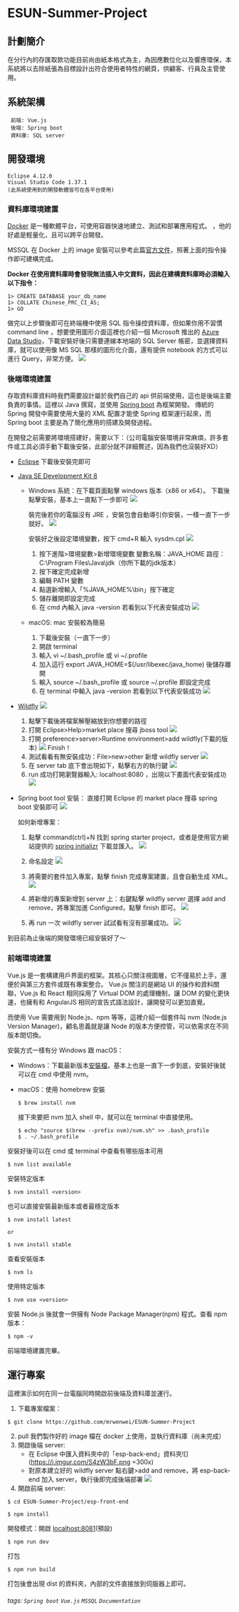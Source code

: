 # ESUN-Summer-Project

## 計劃簡介

在分行內的存匯取款功能目前尚由紙本格式為主，為因應數位化以及響應環保，本系統將以去除紙張為目標設計出符合使用者特性的網頁，供顧客、行員及主管使用。

## 系統架構

     前端: Vue.js
     後端: Spring boot
     資料庫: SQL server

## 開發環境

    Eclipse 4.12.0
    Visual Studio Code 1.37.1
    (此系統使用到的開發軟體皆可在各平台使用)   

### 資料庫環境建置

[Docker](https://zh.wikipedia.org/wiki/Docker) 是一種軟體平台，可使用容器快速地建立、測試和部署應用程式。
，他的好處是輕量化，且可以跨平台開發。

MSSQL 在 Docker 上的 image 安裝可以參考此篇[官方文件](https://docs.microsoft.com/zh-tw/sql/linux/quickstart-install-connect-docker?view=sql-server-2017&pivots=cs1-bash)，照著上面的指令操作即可建構完成。

**Docker 在使用資料庫時會發現無法插入中文資料，因此在建構資料庫時必須輸入以下指令：**
```
1> CREATE DATABASE your_db_name
1> COLLATE Chinese_PRC_CI_AS; 
1> GO
```
做完以上步驟後即可在終端機中使用 SQL 指令操控資料庫，但如果你用不習慣 command line ，想要使用圖形介面這裡也介紹一個 Microsoft 推出的 [Azure Data Studio](https://docs.microsoft.com/zh-tw/sql/azure-data-studio/download?view=sql-server-2017)，下載安裝好後只需要連線本地端的 SQL Server 帳密，並選擇資料庫，就可以使用像 MS SQL 那樣的圖形化介面，還有提供 notebook 的方式可以進行 Query，非常方便。
![](https://i.imgur.com/PDBmD8g.png)



### 後端環境建置

存取資料庫資料時我們需要設計屬於我們自己的 api 供前端使用，這也是後端主要負責的事情。這裡以 Java 撰寫，並使用 [Spring boot](https://spring.io/projects/spring-boot) 為框架開發。
傳統的 Spring 開發中需要使用大量的 XML 配置才能使 Spring 框架運行起來，而 Spring boot 主要是為了簡化應用的搭建及開發過程。

在開發之前需要將環境搭建好，需要以下：（公司電腦安裝環境非常麻煩，許多套件或工具必須手動下載後安裝，此部分就不詳細贅述，因為我們也沒裝好XD）
* [Eclipse](https://www.eclipse.org/downloads/)
下載後安裝完即可
* [Java SE Development Kit 8](https://www.oracle.com/technetwork/java/javase/downloads/jdk8-downloads-2133151.html)
    * Windows 系統：在下載頁面點擊 windows 版本（x86 or x64）。
    下載後點擊安裝，基本上一直點下一步即可
    ![](https://i.imgur.com/Hj7zXUa.png)
    
        裝完後若你的電腦沒有 JRE ，安裝包會自動導引你安裝，一樣一直下一步就好。
    ![](https://i.imgur.com/JFtLop7.png)
    
        安裝好之後設定環境變數，按下 cmd+R 輸入 sysdm.cpl
    ![](https://i.imgur.com/JN9vCAi.png)
    
        1. 按下進階>環境變數>新增環境變數
        變數名稱：JAVA_HOME
        路徑：C:\Program Files\Java\jdk（你所下載的jdk版本）
        2. 按下確定完成新增
        3. 編輯 PATH 變數 
        4. 點選新增輸入「%JAVA_HOME%\bin」按下確定
        5. 儲存離開即設定完成
        6. 在 cmd 內輸入 java -version 若看到以下代表安裝成功
![](https://i.imgur.com/ibp2i55.png)



    * macOS: mac 安裝較為簡易
        1. 下載後安裝（一直下一步）
        2. 開啟 terminal 
        3. 輸入 vi ~/.bash_profile 或 vi ~/.profile 
        4. 加入這行 export JAVA_HOME=$(/usr/libexec/java_home) 後儲存離開
        5. 輸入 source ~/.bash_profile 或 source ~/.profile 即設定完成
        6. 在 terminal 中輸入 java -version 若看到以下代表安裝成功
![](https://i.imgur.com/2rTzeId.png)

    


* [Wildfly](https://wildfly.org/downloads/) 
    ![](https://i.imgur.com/vBN5D3n.png)
    1. 點擊下載後將檔案解壓縮放到你想要的路徑
    2. 打開 Eclipse>Help>market place 搜尋 jboss tool
![](https://i.imgur.com/6QbkhDL.png)
    3. 打開 preference>server>Runtime environment>add wildfly(下載的版本)
    ![](https://i.imgur.com/rvluSJd.png)
    Finish！
    4. 測試看看有無安裝成功：File>new>other 新增 wildfly server
![](https://i.imgur.com/dpxqwWF.png)
    5. 在 server tab 底下會出現如下，點擊右方的執行鍵
![](https://i.imgur.com/tBk13u9.png)
    6. run 成功打開瀏覽器輸入: localhost:8080 ，出現以下畫面代表安裝成功
![](https://i.imgur.com/t3JbxaE.png)

* Spring boot tool 安裝：
直接打開 Eclipse 的 market place 搜尋 spring boot 安裝即可
![](https://i.imgur.com/S3v0gAi.png)

    如何新增專案：
    1. 點擊 command(ctrl)+N 找到 spring starter project，或者是使用官方網站提供的 [spring initializr](https://start.spring.io/) 下載並匯入。
![](https://i.imgur.com/Cgd4V0K.png)

    2. 命名設定
![](https://i.imgur.com/YxVucnZ.png)

    3. 將需要的套件加入專案，點擊 finish 完成專案建置，且會自動生成 XML。
![](https://i.imgur.com/Ghez0Cu.png)

    4. 將新增的專案新增到 server 上：右鍵點擊 wildfly server 選擇 add and remove，將專案加進 Configured，點擊 finish 即可。
![](https://i.imgur.com/iZS3T42.png)

    5. 再 run 一次 wildfly server 試試看有沒有部署成功。
![](https://i.imgur.com/lBpmOFR.png)




到目前為止後端的開發環境已經安裝好了～

### 前端環境建置
Vue.js 是一套構建用戶界面的框架。其核心只關注視圖層，它不僅易於上手，還便於與第三方套件或既有專案整合。 Vue.js 關注的是網站 UI 的操作和資料關聯，Vue.js 和 React 相同採用了 Virtual DOM 的處理機制，讓 DOM 的變化更快速，也擁有和 AngularJS 相同的宣告式語法設計，讓開發可以更加直覺。

而使用 Vue 需要用到 Node.js、npm 等等，這裡介紹一個套件叫 nvm (Node.js Version Manager)，顧名思義就是讓 Node 的版本方便控管，可以依需求在不同版本間切換。

安裝方式一樣有分 Windows 跟 macOS：
* Windows：下載最新版本[安裝檔](https://github.com/coreybutler/nvm-windows/releases)，基本上也是一直下一步到底，安裝好後就可以在 cmd 中使用 nvm。

* macOS：使用 homebrew 安裝
    ```
    $ brew install nvm
    ```
    接下來要把 nvm 加入 shell 中，就可以在 terminal 中直接使用。
    ```
    $ echo "source $(brew --prefix nvm)/nvm.sh" >> .bash_profile
    $ . ~/.bash_profile
    ```

安裝好後可以在 cmd 或 terminal 中查看有哪些版本可用
```
$ nvm list available
```
安裝特定版本
```
$ nvm install <version>
```
也可以直接安裝最新版本或者最穩定版本
```
$ nvm install latest

or

$ nvm install stable
```
查看安裝版本
```
$ nvm ls
```
使用特定版本
```
$ nvm use <version>
```

安裝 Node.js 後就會一併擁有 Node Package Manager(npm) 程式。查看 npm 版本：
```
$ npm -v
```
前端環境建置完畢。

## 運行專案

這裡演示如何在同一台電腦同時開啟前後端及資料庫並運行。
1. 下載專案檔案：
```
$ git clone https://github.com/mrwenwei/ESUN-Summer-Project
```
2. pull 我們製作好的 image 檔在 docker 上使用，並執行資料庫（尚未完成）
3. 開啟後端 server: 
    * 在 Eclipse 中匯入資料夾中的「esp-back-end」資料夾![](https://i.imgur.com/S4zW3bF.png =300x)
    * 對原本建立好的 wildfly server 點右鍵>add and remove，將 esp-back-end 加入 server，執行後即完成後端部署
![](https://i.imgur.com/sU8nS6Q.png)
4. 開啟前端 server:
```
$ cd ESUN-Summer-Project/esp-front-end

$ npm install
```
開發模式：開啟 [localhost:8081](localhost:8081)(預設)
```
$ npm run dev 
```
打包
```
$ npm run build 
```
打包後會出現 dist 的資料夾，內部的文件直接放到伺服器上即可。

###### tags: `Spring boot` `Vue.js` `MSSQL` `Documentation`
